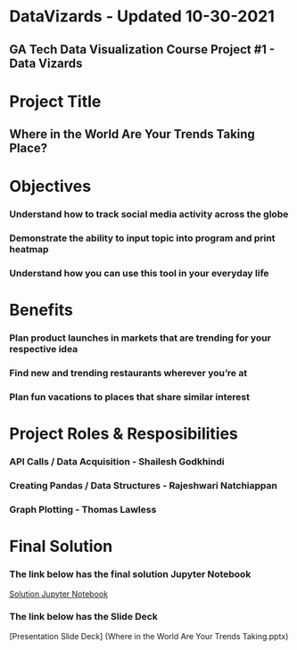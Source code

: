 # DataVizards - Updated 10-30-2021
## GA Tech Data Visualization Course Project #1 - Data Vizards

# Project Title
## Where in the World Are Your Trends Taking Place?

# Objectives

### Understand how to track social media activity across the globe
### Demonstrate the ability to input topic into program and print heatmap
### Understand how you can use this tool in your everyday life

# Benefits

### Plan product launches in markets that are trending for your respective idea
### Find new and trending restaurants wherever you’re at
### Plan fun vacations to places that share similar interest

# Project Roles & Resposibilities
### API Calls / Data Acquisition - Shailesh Godkhindi
### Creating Pandas / Data Structures - Rajeshwari Natchiappan
### Graph Plotting - Thomas Lawless

# Final Solution 
### The link below has the final solution Jupyter Notebook

[Solution Jupyter Notebook](SocialMedialAPIProject.ipynb)

### The link below has the Slide Deck

[Presentation Slide Deck] (Where in the World Are Your Trends Taking.pptx)




